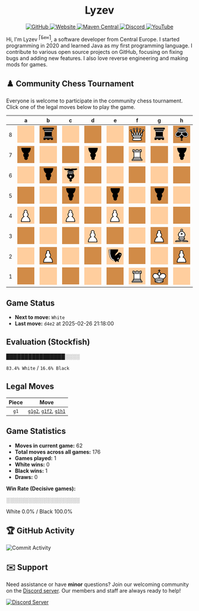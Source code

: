 <div align="center">
    <h1>Lyzev</h1>
    <a href="https://github.com/Lyzev">
        <img src="https://wsrv.nl/?url=https://cdn.jsdelivr.net/npm/@intergrav/devins-badges@3.2.0/assets/cozy-minimal/available/github_vector.svg&w=64&h=64" alt="GitHub">
    </a>
    <a href="https://lyzev.dev">
        <img src="https://wsrv.nl/?url=https://cdn.jsdelivr.net/npm/@intergrav/devins-badges@3.2.0/assets/cozy-minimal/documentation/website_vector.svg&w=64&h=64" alt="Website">
    </a>
    <a href="https://central.sonatype.com/namespace/dev.lyzev.api">
        <img src="https://wsrv.nl/?url=https://cdn.jsdelivr.net/npm/@intergrav/devins-badges@3.2.0/assets/cozy-minimal/available/maven-central_vector.svg&w=64&h=64" alt="Maven Central">
    </a>
    <a href="https://lyzev.dev/discord">
        <img src="https://wsrv.nl/?url=https://cdn.jsdelivr.net/npm/@intergrav/devins-badges@3/assets/cozy-minimal/social/discord-plural_vector.svg&w=64&h=64" alt="Discord">
    </a>
    <a href="https://www.youtube.com/@lyzev">
        <img src="https://wsrv.nl/?url=https://cdn.jsdelivr.net/npm/@intergrav/devins-badges@3.2.0/assets/cozy-minimal/social/youtube-singular_vector.svg&w=64&h=64" alt="YouTube">
    </a>
</div>

[//]: # (23, 08 Mon 2021, 20:00:00)

Hi, I'm Lyzev <sup>⎡Бен⎤</sup>, a software developer from Central Europe. I started programming in 2020 and learned Java as my first programming language. I contribute to various open source projects on GitHub, focusing on fixing bugs and adding new features. I also love reverse engineering and making mods for games.

## :chess_pawn: Community Chess Tournament

Everyone is welcome to participate in the community chess tournament.
Click one of the legal moves below to play the game.

|   | a | b | c | d | e | f | g | h |
|---|---|---|---|---|---|---|---|---|
| 8 | ![Square](chess/assets/img/light/square.svg) | ![r](chess/assets/img/dark/black/down/tower.svg) | ![Square](chess/assets/img/light/square.svg) | ![Square](chess/assets/img/dark/square.svg) | ![Square](chess/assets/img/light/square.svg) | ![Q](chess/assets/img/dark/white/up/queen.svg) | ![r](chess/assets/img/light/black/down/tower.svg) | ![k](chess/assets/img/dark/black/down/king.svg) |
| 7 | ![p](chess/assets/img/dark/black/down/pawn.svg) | ![Square](chess/assets/img/light/square.svg) | ![Square](chess/assets/img/dark/square.svg) | ![p](chess/assets/img/light/black/down/pawn.svg) | ![Square](chess/assets/img/dark/square.svg) | ![R](chess/assets/img/light/white/up/tower.svg) | ![Square](chess/assets/img/dark/square.svg) | ![p](chess/assets/img/light/black/down/pawn.svg) |
| 6 | ![Square](chess/assets/img/light/square.svg) | ![p](chess/assets/img/dark/black/down/pawn.svg) | ![b](chess/assets/img/light/black/down/bishop.svg) | ![Square](chess/assets/img/dark/square.svg) | ![Square](chess/assets/img/light/square.svg) | ![Square](chess/assets/img/dark/square.svg) | ![Square](chess/assets/img/light/square.svg) | ![Square](chess/assets/img/dark/square.svg) |
| 5 | ![Square](chess/assets/img/dark/square.svg) | ![Square](chess/assets/img/light/square.svg) | ![p](chess/assets/img/dark/black/down/pawn.svg) | ![Square](chess/assets/img/light/square.svg) | ![p](chess/assets/img/dark/black/down/pawn.svg) | ![Square](chess/assets/img/light/square.svg) | ![p](chess/assets/img/dark/black/down/pawn.svg) | ![Square](chess/assets/img/light/square.svg) |
| 4 | ![P](chess/assets/img/light/white/up/pawn.svg) | ![Square](chess/assets/img/dark/square.svg) | ![P](chess/assets/img/light/white/up/pawn.svg) | ![Square](chess/assets/img/dark/square.svg) | ![P](chess/assets/img/light/white/up/pawn.svg) | ![Square](chess/assets/img/dark/square.svg) | ![Square](chess/assets/img/light/square.svg) | ![Square](chess/assets/img/dark/square.svg) |
| 3 | ![Square](chess/assets/img/dark/square.svg) | ![Square](chess/assets/img/light/square.svg) | ![Square](chess/assets/img/dark/square.svg) | ![P](chess/assets/img/light/white/up/pawn.svg) | ![Square](chess/assets/img/dark/square.svg) | ![Square](chess/assets/img/light/square.svg) | ![P](chess/assets/img/dark/white/up/pawn.svg) | ![B](chess/assets/img/light/white/up/bishop.svg) |
| 2 | ![Square](chess/assets/img/light/square.svg) | ![P](chess/assets/img/dark/white/up/pawn.svg) | ![Square](chess/assets/img/light/square.svg) | ![Square](chess/assets/img/dark/square.svg) | ![n](chess/assets/img/light/black/down/horse.svg) | [![Square](chess/assets/img/dark/square.svg)](https://github.com/Lyzev/Lyzev/issues/new?title=chess%7Cg1f2&body=Click+%27Create%27+to+submit+this+move.) | [![Square](chess/assets/img/light/square.svg)](https://github.com/Lyzev/Lyzev/issues/new?title=chess%7Cg1g2&body=Click+%27Create%27+to+submit+this+move.) | ![P](chess/assets/img/dark/white/up/pawn.svg) |
| 1 | ![Square](chess/assets/img/dark/square.svg) | ![Square](chess/assets/img/light/square.svg) | ![Square](chess/assets/img/dark/square.svg) | ![Square](chess/assets/img/light/square.svg) | ![Square](chess/assets/img/dark/square.svg) | ![R](chess/assets/img/light/white/up/tower.svg) | ![K](chess/assets/img/dark/white/up/king.svg) | [![Square](chess/assets/img/light/square.svg)](https://github.com/Lyzev/Lyzev/issues/new?title=chess%7Cg1h1&body=Click+%27Create%27+to+submit+this+move.) |

## Game Status

- **Next to move:** `White`
- **Last move:** `d4e2` at 2025-02-26 21:18:00

## Evaluation (Stockfish)

████████████████░░░░

`83.4% White` / `16.6% Black`

## Legal Moves

| **Piece** | **Move** |
|:---------:|:--------:|
| `g1` | [`g1g2`](https://github.com/Lyzev/Lyzev/issues/new?title=chess%7Cg1g2&body=Click+%27Create%27+to+submit+this+move.), [`g1f2`](https://github.com/Lyzev/Lyzev/issues/new?title=chess%7Cg1f2&body=Click+%27Create%27+to+submit+this+move.), [`g1h1`](https://github.com/Lyzev/Lyzev/issues/new?title=chess%7Cg1h1&body=Click+%27Create%27+to+submit+this+move.) |

## Game Statistics

- **Moves in current game:** 62
- **Total moves across all games:** 176
- **Games played:** 1
- **White wins:** 0
- **Black wins:** 1
- **Draws:** 0

**Win Rate (Decisive games):**

░░░░░░░░░░░░░░░░░░░░

White 0.0% / Black 100.0%


## :trophy: GitHub Activity

![Commit Activity](https://lyzev.dev/assets/img/Lyzev.svg)

## :envelope: Support

Need assistance or have **minor** questions? Join our welcoming community on
the [Discord server](https://lyzev.dev/discord). Our members and staff are always ready to help!

[![Discord Server](https://cdn.jsdelivr.net/npm/@intergrav/devins-badges@3/assets/cozy/social/discord-plural_vector.svg)](https://lyzev.dev/discord)
